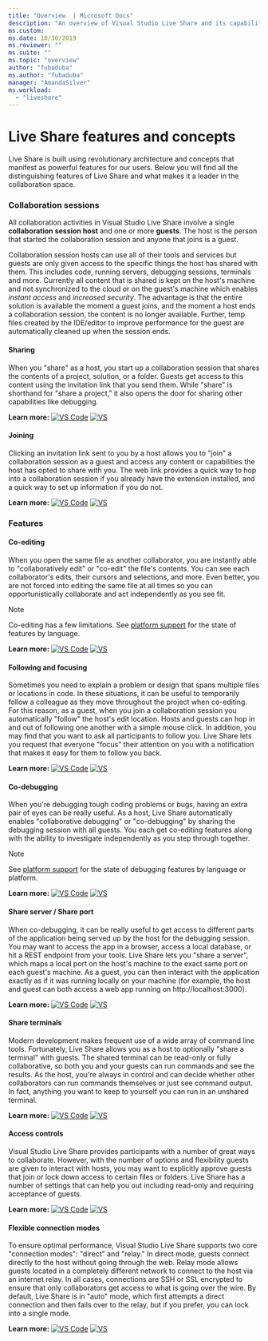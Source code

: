 ```yaml
---
title: "Overview  | Microsoft Docs"
description: "An overview of Visual Studio Live Share and its capabilities."
ms.custom:
ms.date: 10/30/2019
ms.reviewer: ""
ms.suite: ""
ms.topic: "overview"
author: "fubaduba"
ms.author: "fubaduba"
manager: "AmandaSilver"
ms.workload: 
  - "liveshare"
---
```


<!--
Copyright © Microsoft Corporation
All rights reserved.
Creative Commons Attribution 4.0 License (International): https://creativecommons.org/licenses/by/4.0/legalcode
-->
# Live Share features and concepts 

Live Share is built using revolutionary architecture and concepts that manifest as powerful features for our users. Below you will find all the distinguishing features of Live Share and what makes it a leader in the collaboration space. 

### Collaboration sessions

All collaboration activities in Visual Studio Live Share involve a single **collaboration session host** and one or more **guests**. The host is the person that started the collaboration session and anyone that joins is a guest.

Collaboration session hosts can use all of their tools and services but guests are only given access to the specific things the host has shared with them. This includes code, running servers, debugging sessions, terminals and more. Currently all content that is shared is kept on the host's machine and not synchronized to the cloud or on the guest's machine which enables _instant access_ and _increased security_. The advantage is that the entire solution is available the moment a guest joins, and the moment a host ends a collaboration session, the content is no longer available. Further, temp files created by the IDE/editor to improve performance for the guest are automatically cleaned up when the session ends.

#### Sharing

When you "share" as a host, you start up a collaboration session that shares the contents of a project, solution, or a folder. Guests get access to this content using the invitation link that you send them. While "share" is shorthand for "share a project," it also opens the door for sharing other capabilities like debugging.

**Learn more:** [![VS Code](../media/vscode-icon-15x15.png)](../use/vscode.md#share-a-project) [![VS](../media/vs-icon-15x15.png)](../use/vs.md#share-a-project)

#### Joining

Clicking an invitation link sent to you by a host allows you to "join" a collaboration session as a guest and access any content or capabilities the host has opted to share with you. The web link provides a quick way to hop into a collaboration session if you already have the extension installed, and a quick way to set up information if you do not.

**Learn more:** [![VS Code](../media/vscode-icon-15x15.png)](../use/vscode.md#join-a-collaboration-session) [![VS](../media/vs-icon-15x15.png)](../use/vs.md#join-a-collaboration-session)

### Features

#### Co-editing

When you open the same file as another collaborator, you are instantly able to "collaboratively edit" or "co-edit" the file's contents. You can see each collaborator's edits, their cursors and selections, and more. Even better, you are not forced into editing the same file at all times so you can opportunistically collaborate and act independently as you see fit.

> [!NOTE]
> Co-editing has a few limitations. See [platform support](../reference/platform-support.md) for the state of features by language.

**Learn more:** [![VS Code](../media/vscode-icon-15x15.png)](../use/vscode.md#co-editing) [![VS](../media/vs-icon-15x15.png)](../use/vs.md#co-editing)

#### Following and focusing

Sometimes you need to explain a problem or design that spans multiple files or locations in code. In these situations, it can be useful to temporarily follow a colleague as they move throughout the project when co-editing. For this reason, as a guest, when you join a collaboration session you automatically "follow" the host's edit location. Hosts and guests can hop in and out of following one another with a simple mouse click. In addition, you may find that you want to ask all participants to follow you. Live Share lets you request that everyone "focus" their attention on you with a notification that makes it easy for them to follow you back.

**Learn more:** [![VS Code](../media/vscode-icon-15x15.png)](../use/vscode.md#following) [![VS](../media/vs-icon-15x15.png)](../use/vs.md#following)

#### Co-debugging

When you're debugging tough coding problems or bugs, having an extra pair of eyes can be really useful. As a host, Live Share automatically enables "collaborative debugging" or "co-debugging" by sharing the debugging session with all guests. You each get co-editing features along with the ability to investigate independently as you step through together.

> [!NOTE]
> See [platform support](../reference/platform-support.md) for the state of debugging features by language or platform.

**Learn more:** [![VS Code](../media/vscode-icon-15x15.png)](../use/vscode.md#co-debugging) [![VS](../media/vs-icon-15x15.png)](../use/vs.md#co-debugging)

#### Share server / Share port

When co-debugging, it can be really useful to get access to different parts of the application being served up by the host for the debugging session. You  may want to access the app in a browser, access a local database, or hit a REST endpoint from your tools. Live Share lets you "share a server", which maps a local port on the host's machine to the exact same port on each guest's machine. As a guest, you can then interact with the application exactly as if it was running locally on your machine (for example, the host and guest can both access a web app running on http://localhost:3000).

**Learn more:** [![VS Code](../media/vscode-icon-15x15.png)](../use/vscode.md#share-a-server) [![VS](../media/vs-icon-15x15.png)](../use/vs.md#share-a-server)

#### Share terminals

Modern development makes frequent use of a wide array of command line tools. Fortunately, Live Share allows you as a host to optionally "share a terminal" with guests. The shared terminal can be read-only or fully collaborative, so both you and your guests can run commands and see the results. As the host, you're always in control and can decide whether other collaborators can run commands themselves or just see command output. In fact, anything you want to keep to yourself you can run in an unshared terminal.

**Learn more:** [![VS Code](../media/vscode-icon-15x15.png)](../use/vscode.md#share-a-terminal) [![VS](../media/vs-icon-15x15.png)](../use/vs.md#share-a-terminal)

#### Access controls

Visual Studio Live Share provides participants with a number of great ways to collaborate. However, with the number of options and flexibility guests are given to interact with hosts, you may want to explicitly approve guests that join or lock down access to certain files or folders. Live Share has a number of settings that can help you out including read-only and requiring acceptance of guests.

**Learn more:** [![VS Code](../media/vscode-icon-15x15.png)](../reference/security.md) [![VS](../media/vs-icon-15x15.png)](../reference/security.md)

#### Flexible connection modes

To ensure optimal performance, Visual Studio Live Share supports two core "connection modes": "direct" and "relay." In direct mode, guests connect directly to the host without going through the web. Relay mode allows guests located in a completely different network to connect to the host via an internet relay. In all cases, connections are SSH or SSL encrypted to ensure that only collaborators get access to what is going over the wire. By default, Live Share is in "auto" mode, which first attempts a direct connection and then fails over to the relay, but if you prefer, you can lock into a single mode.

**Learn more:** [![VS Code](../media/vscode-icon-15x15.png)](../reference/connectivity.md#changing-the-connection-mode) [![VS](../media/vs-icon-15x15.png)](../reference/connectivity.md#changing-the-connection-mode)
